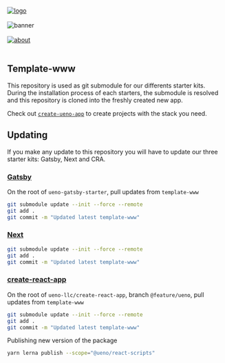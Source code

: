 [![logo](https://user-images.githubusercontent.com/937328/52405150-91398a00-2ac2-11e9-8b03-36b495817271.png)](https://ueno.co/?utm_source=github&utm_campaign=template-www)
<br /><br />
![banner](https://user-images.githubusercontent.com/937328/52415106-0c5c6980-2ade-11e9-9b85-2e9722bd2fce.png)
<br /><br />
[![about](https://user-images.githubusercontent.com/937328/51540139-999c8e80-1e4d-11e9-866d-284657a34744.png)](https://ueno.co/contact/?utm_source=github&utm_campaign=template-www)
<br /><br />

## Template-www

This repository is used as git submodule for our differents starter kits. During the installation process of each starters, the submodule is resolved and this repository is cloned into the freshly created new app.

Check out [`create-ueno-app`](https://github.com/ueno-llc/create-ueno-app) to create projects with the stack you need.

## Updating

If you make any update to this repository you will have to update our three starter kits: Gatsby, Next and CRA.

### [Gatsby](https://github.com/ueno-llc/ueno-gatsby-starter)

On the root of `ueno-gatsby-starter`, pull updates from `template-www`

```bash
git submodule update --init --force --remote
git add .
git commit -m "Updated latest template-www"
```

### [Next](https://github.com/ueno-llc/ueno-next-starter)

```bash
git submodule update --init --force --remote
git add .
git commit -m "Updated latest template-www"
```

### [create-react-app](https://github.com/ueno-llc/create-react-app)

On the root of `ueno-llc/create-react-app`, branch `@feature/ueno`, pull updates from `template-www`

```bash
git submodule update --init --force --remote
git add .
git commit -m "Updated latest template-www"
```

Publishing new version of the package

```bash
yarn lerna publish --scope="@ueno/react-scripts"
```
